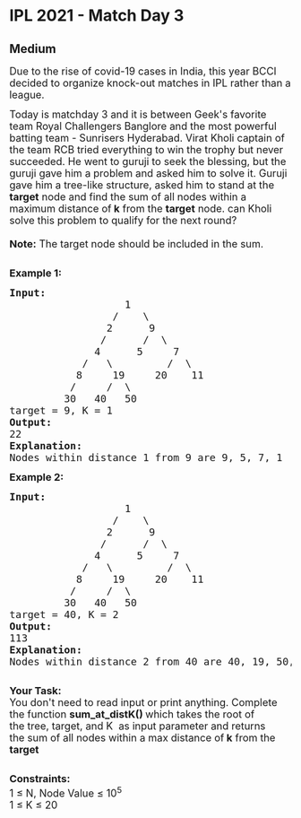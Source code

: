 # IPL 2021 - Match Day 3
## Medium 
<div class="problem-statement">
                <p></p><p><span style="font-size:18px">Due to the rise of covid-19 cases in India, this year BCCI decided to organize knock-out matches in IPL rather than a league. </span></p>

<p><span style="font-size:18px">Today is matchday 3 and it is between Geek's favorite team Royal Challengers Banglore and the most powerful batting team - Sunrisers Hyderabad. Virat Kholi captain of the team RCB tried everything to win the trophy but never succeeded. He went to guruji to seek the blessing, but the guruji gave him a problem and asked him to solve it. Guruji gave him a tree-like structure, asked him to stand at the<strong> target</strong> node and find the sum of all nodes within a maximum distance of<strong> k</strong> from the <strong>target</strong> node. can Kholi solve this problem to qualify for the next round?<br>
<br>
<strong>Note:</strong> The target node should be included in the sum. </span></p>

<p><br>
<span style="font-size:18px"><strong>Example 1:</strong></span></p>

<pre><span style="font-size:18px"><strong>Input:</strong>
    &nbsp;              1
&nbsp; &nbsp; &nbsp; &nbsp; &nbsp; &nbsp; &nbsp; &nbsp;&nbsp;&nbsp;/&nbsp;&nbsp; &nbsp;\
&nbsp; &nbsp; &nbsp; &nbsp; &nbsp; &nbsp; &nbsp;   2&nbsp; &nbsp; &nbsp; 9
&nbsp; &nbsp; &nbsp; &nbsp; &nbsp; &nbsp;    /&nbsp; &nbsp; &nbsp;&nbsp;/&nbsp;&nbsp;\
&nbsp; &nbsp; &nbsp; &nbsp; &nbsp;     4&nbsp; &nbsp; &nbsp; 5&nbsp; &nbsp; &nbsp;7
&nbsp; &nbsp; &nbsp; &nbsp;     /&nbsp; &nbsp;\&nbsp; &nbsp; &nbsp; &nbsp; &nbsp;/&nbsp; \
&nbsp; &nbsp; &nbsp;      8&nbsp; &nbsp;  19&nbsp; &nbsp; &nbsp;20&nbsp; &nbsp; 11
&nbsp; &nbsp;       /&nbsp; &nbsp; &nbsp;/&nbsp; \
 &nbsp;       30&nbsp; &nbsp;40&nbsp; &nbsp;50
target = 9, K = 1
<strong>Output:</strong>
22
<strong>Explanation:</strong>
Nodes within distance 1 from 9 are 9, 5, 7, 1  
</span></pre>

<p><span style="font-size:18px"><strong>Example 2:</strong></span></p>

<pre><span style="font-size:18px"><strong>Input:</strong>
    &nbsp;              1
&nbsp; &nbsp; &nbsp; &nbsp; &nbsp; &nbsp; &nbsp; &nbsp;&nbsp;&nbsp;/&nbsp;&nbsp; &nbsp;\
&nbsp; &nbsp; &nbsp; &nbsp; &nbsp; &nbsp; &nbsp;   2&nbsp; &nbsp; &nbsp; 9
&nbsp; &nbsp; &nbsp; &nbsp; &nbsp; &nbsp;    /&nbsp; &nbsp; &nbsp;&nbsp;/&nbsp;&nbsp;\
&nbsp; &nbsp; &nbsp; &nbsp; &nbsp;     4&nbsp; &nbsp; &nbsp; 5&nbsp; &nbsp; &nbsp;7
&nbsp; &nbsp; &nbsp; &nbsp;     /&nbsp; &nbsp;\&nbsp; &nbsp; &nbsp; &nbsp; &nbsp;/&nbsp; \
&nbsp; &nbsp; &nbsp;      8&nbsp; &nbsp;  19&nbsp; &nbsp; &nbsp;20&nbsp; &nbsp; 11
&nbsp; &nbsp;       /&nbsp; &nbsp; &nbsp;/&nbsp; \
 &nbsp;       30&nbsp; &nbsp;40&nbsp; &nbsp;50
target = 40, K = 2
<strong>Output:</strong>
113
<strong>Explanation:</strong>
Nodes within distance 2 from 40 are 40, 19, 50, 4
</span></pre>

<p><br>
<span style="font-size:18px"><strong>Your Task:</strong><br>
You don't need to read input or print anything. Complete the function <strong>sum_at_distK() </strong>which takes the root of the&nbsp;tree, target, and K&nbsp; as input parameter and returns the&nbsp;sum of all nodes within&nbsp;a max&nbsp;distance of<strong> k</strong> from the <strong>target</strong> </span></p>

<p><br>
<span style="font-size:18px"><strong>Constraints:</strong><br>
1 ≤ N, Node Value ≤ 10<sup>5</sup><br>
1 ≤ K ≤ 20</span></p>
 <p></p>
            </div>